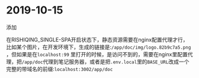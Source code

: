 # 2019-10-15

添加 

在RISHIQING_SINGLE-SPA开启状态下，静态资源需要在nginx配置代理才行，比如某个图片，在开发环境下，生成的链接是:`/app/doc/img/logo.82b9c7a5.png` ，但如果是在`localhost:99` 里打开的时候，是访问不到的，需要在nginx里配置代理，把`/app/doc`代理到笔记服务器，或者是把`.env.local`里的`BASE_URL`改成一个完整的带域名的前缀:`localhost:3002/app/doc`